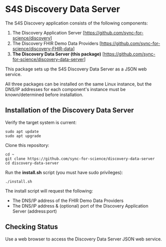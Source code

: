 # S4S Discovery Data Server

The S4S Discovery application consists of the following components:

1. The Discovery Application Server [<https://github.com/sync-for-science/discovery>]
2. The Discovery FHIR Demo Data Providers [<https://github.com/sync-for-science/discovery-FHIR-data>]
3. **The Discovery Data Server (this package)** [<https://github.com/sync-for-science/discovery-data-server>]

This package sets up the S4S Discovery Data Server as a JSON web service.

All three packages can be installed on the same Linux instance, but the DNS/IP addresses for each component's instance must be known/determined before installation.

## Installation of the Discovery Data Server

Verify the target system is current:

    sudo apt update
    sudo apt upgrade

Clone this repository:

    cd ~
    git clone https://github.com/sync-for-science/discovery-data-server
    cd discovery-data-server

Run the **install.sh** script (you must have sudo privileges):

    ./install.sh

The install script will request the following:

- The DNS/IP address of the FHIR Demo Data Providers
- The DNS/IP address & (optional) port of the Discovery Application Server (address:port)

## Checking Status

Use a web browser to access the Discovery Data Server JSON web service.
